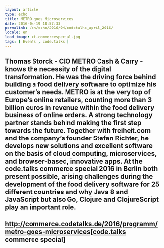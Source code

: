 ```yaml
---
layout: article
type: echo
title: METRO goes Microservices
date: 2016-04-19 18:57:33
permalink: /en/echo/2016/04/codetalks_april_2016/
locale: en
lead_image: ct-commercespecial.jpg
tags: [ Events , code.talks ]
---
```


Thomas Storck - CIO METRO Cash & Carry - knows the necessity of the digital transformation. He was the driving force behind building a food delivery software to optimize his customer’s needs. METRO is at the very top of Europe’s online retailers, counting more than 3 billion euros in revenue within the food delivery business of online orders. A strong technology partner stands behind making the first step towards the future. Together with freiheit.com and the company’s founder Stefan Richter, he develops new solutions and excellent software on the basis of cloud computing, microservices, and browser-based, innovative apps. At the code.talks commerce special 2016 in Berlin both present possible, arising challenges during the development of the food delivery software for 25 different countries and why Java 8 and JavaScript but also Go, Clojure and ClojureScript play an important role.
--
http://commerce.codetalks.de/2016/programm/metro-goes-microservices[code.talks commerce special]
--


